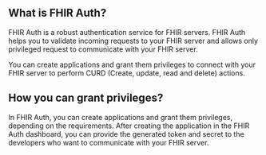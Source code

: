 ## What is FHIR Auth?
FHIR Auth is a robust authentication service for FHIR servers. 
FHIR Auth helps you to validate incoming requests to your FHIR server and allows only privileged request to communicate with your FHIR server. 

You can create applications and grant them privileges to connect with your FHIR server to perform CURD (Create, update, read and delete) actions.

## How you can grant privileges?
In FHIR Auth, you can create applications and grant them privileges, depending on the requirements.
After creating the application in the FHIR Auth dashboard, you can provide the generated token and secret to the developers who want to communicate with your FHIR server.
